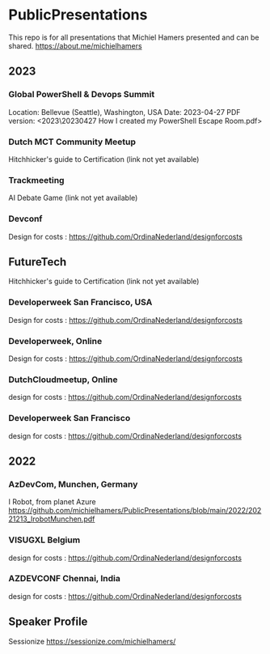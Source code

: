 # PublicPresentations

This repo is for all presentations that Michiel Hamers presented and can be shared. <https://about.me/michielhamers>

## 2023

### Global PowerShell & Devops Summit 

Location: Bellevue (Seattle), Washington, USA
Date: 2023-04-27
PDF version: <2023\20230427 How I created my PowerShell Escape Room.pdf>

### Dutch MCT Community Meetup

Hitchhicker's guide to Certification (link not yet available)

### Trackmeeting

AI Debate Game (link not yet available)

### Devconf

Design for costs : <https://github.com/OrdinaNederland/designforcosts>

## FutureTech

Hitchhicker's guide to Certification (link not yet available)

### Developerweek San Francisco, USA

Design for costs : <https://github.com/OrdinaNederland/designforcosts>

### Developerweek, Online

Design for costs : <https://github.com/OrdinaNederland/designforcosts>

### DutchCloudmeetup, Online

design for costs : <https://github.com/OrdinaNederland/designforcosts>

### Developerweek San Francisco

design for costs : <https://github.com/OrdinaNederland/designforcosts>

## 2022

### AzDevCom, Munchen, Germany

I Robot, from planet Azure <https://github.com/michielhamers/PublicPresentations/blob/main/2022/20221213_IrobotMunchen.pdf>

### VISUGXL Belgium

design for costs : <https://github.com/OrdinaNederland/designforcosts>

### AZDEVCONF Chennai, India

design for costs : <https://github.com/OrdinaNederland/designforcosts>

## Speaker Profile

Sessionize <https://sessionize.com/michielhamers/>
